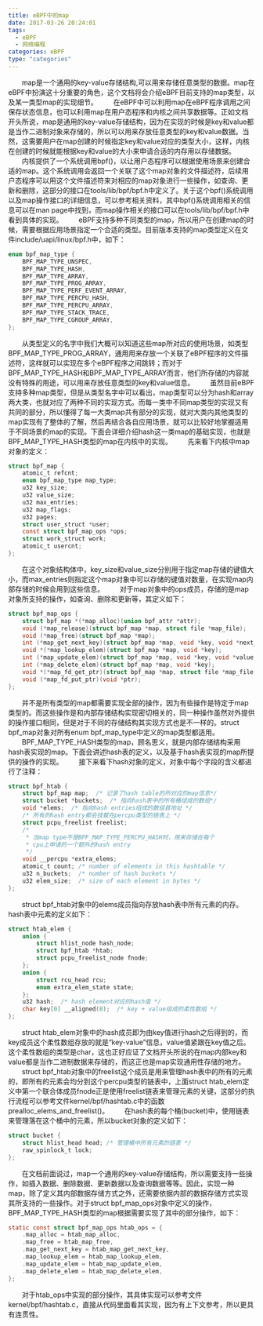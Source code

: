 ```yaml
---
title: eBPF中的map
date: 2017-03-26 20:24:01
tags: 
  - eBPF
  - 网络编程
categories: eBPF
type: "categories"
---
```


　　map是一个通用的key-value存储结构,可以用来存储任意类型的数据。map在eBPF中扮演这十分重要的角色，这个文档将会介绍eBPF目前支持的map类型，以及某一类型map的实现细节。
　　在eBPF中可以利用map在eBPF程序调用之间保存状态信息，也可以利用map在用户态程序和内核之间共享数据等。<!-- more -->正如文档开头所说，map是通用的key-value存储结构，因为在实现的时候是key和value都是当作二进制对象来存储的，所以可以用来存放任意类型的key和value数据。当然，这需要用户在map创建的时候指定key和value对应的类型大小，这样，内核在创建的时候就能根据key和value的大小来申请合适的内存用以存储数据。
　　内核提供了一个系统调用bpf()，以让用户态程序可以根据使用场景来创建合适的map。这个系统调用会返回一个关联了这个map对象的文件描述符，后续用户态程序可以用这个文件描述符来对相应的map对象进行一些操作，如查询、更新和删除，这部分的接口在tools/lib/bpf/bpf.h中定义了。关于这个bpf()系统调用以及map操作接口的详细信息，可以参考相关资料，其中bpf()系统调用相关的信息可以在man page中找到，而map操作相关的接口可以在tools/lib/bpf/bpf.h中看到具体的实现。
　　eBPF支持多种不同类型的map，所以用户在创建map的时候，需要根据应用场景指定一个合适的类型。目前版本支持的map类型定义在文件include/uapi/linux/bpf.h中，如下：
```c
enum bpf_map_type {
    BPF_MAP_TYPE_UNSPEC,
    BPF_MAP_TYPE_HASH,
    BPF_MAP_TYPE_ARRAY,
    BPF_MAP_TYPE_PROG_ARRAY,
    BPF_MAP_TYPE_PERF_EVENT_ARRAY,
    BPF_MAP_TYPE_PERCPU_HASH,
    BPF_MAP_TYPE_PERCPU_ARRAY,
    BPF_MAP_TYPE_STACK_TRACE,
    BPF_MAP_TYPE_CGROUP_ARRAY,
};
```
　　从类型定义的名字中我们大概可以知道这些map所对应的使用场景，如类型BPF_MAP_TYPE_PROG_ARRAY，通用用来存放一个关联了eBPF程序的文件描述符，这样就可以实现在多个eBPF程序之间跳转；而对于BPF_MAP_TYPE_HASH和BPF_MAP_TYPE_ARRAY而言，他们所存储的内容就没有特殊的用途，可以用来存放任意类型的key和value信息。
　　虽然目前eBPF支持多种map类型，但是从类型名字中可以看出，map类型可以分为hash和array两大类，也就对应了两种不同的实现方式。而每一类中不同map类型的实现又有共同的部分，所以懂得了每一大类map共有部分的实现，就对大类内其他类型的map实现有了整体的了解，然后再结合各自应用场景，就可以比较好地掌握适用于不同场景的map的实现。下面会详细介绍hash这一类map的基础实现，也就是BPF_MAP_TYPE_HASH类型的map在内核中的实现。
　　先来看下内核中map对象的定义：
```c
struct bpf_map {
    atomic_t refcnt;
    enum bpf_map_type map_type;
    u32 key_size;
    u32 value_size;
    u32 max_entries;
    u32 map_flags;
    u32 pages;
    struct user_struct *user;
    const struct bpf_map_ops *ops;
    struct work_struct work;
    atomic_t usercnt;
};
```
　　在这个对象结构体中，key_size和value_size分别用于指定map存储的键值大小，而max_entries则指定这个map对象中可以存储的键值对数量，在实现map内部存储的时候会用到这些信息。
　　对于map对象中的ops成员，存储的是map对象所支持的操作，如查询、删除和更新等，其定义如下：
```c
struct bpf_map_ops {
    struct bpf_map *(*map_alloc)(union bpf_attr *attr);
    void (*map_release)(struct bpf_map *map, struct file *map_file);
    void (*map_free)(struct bpf_map *map);
    int (*map_get_next_key)(struct bpf_map *map, void *key, void *next_key);
    void *(*map_lookup_elem)(struct bpf_map *map, void *key);
    int (*map_update_elem)(struct bpf_map *map, void *key, void *value, u64 flags);
    int (*map_delete_elem)(struct bpf_map *map, void *key);
    void *(*map_fd_get_ptr)(struct bpf_map *map, struct file *map_file, int fd);
    void (*map_fd_put_ptr)(void *ptr);
};
```
　　并不是所有类型的map都需要实现全部的操作，因为有些操作是特定于map类型的。而这些操作是和内部存储结构实现密切相关的，同一种操作虽然对外提供的操作接口相同，但是对于不同的存储结构其实现方式也是不一样的。struct bpf_map对象对所有enum bpf_map_type中定义的map类型都适用。
　　BPF_MAP_TYPE_HASH类型的map，顾名思义，就是内部存储结构采用hash表实现的map。下面会讲述hash表的定义，以及基于hash表实现的map所提供的操作的实现。
　　接下来看下hash对象的定义，对象中每个字段的含义都进行了注释：
```c
struct bpf_htab {
    struct bpf_map map;  /* 记录了hash table的所对应的map信息*/
    struct bucket *buckets;  /* 指向hash表中的所有桶组成的数组*/
    void *elems;  /* 指向hash entries组成的数组首地址 */
    /* 所有的hash entry都会挂载在percpu类型的链表上 */
    struct pcpu_freelist freelist; 
    /*
     * 当map type不是BPF_MAP_TYPE_PERCPU_HASH时，用来存储在每个
     * cpu上申请的一个额外的hash entry
     */
    void __percpu *extra_elems;
    atomic_t count;	/* number of elements in this hashtable */
    u32 n_buckets;	/* number of hash buckets */
    u32 elem_size;	/* size of each element in bytes */
};
```
　　struct bpf_htab对象中的elems成员指向存放hash表中所有元素的内存。hash表中元素的定义如下：
```c
struct htab_elem {
    union {
        struct hlist_node hash_node;
        struct bpf_htab *htab;
        struct pcpu_freelist_node fnode;
    };
    union {
        struct rcu_head rcu;
        enum extra_elem_state state;
    };
    u32 hash;  /* hash element对应的hash值 */
    char key[0] __aligned(8);  /* key + value组成的柔性数组 */
};
```
　　struct htab_elem对象中的hash成员即为由key值进行hash之后得到的，而key成员这个柔性数组存放的就是“key-value”信息，value值紧跟在key值之后。这个柔性数组的类型是char，这也正好应证了文档开头所说的在map内部key和value都是当作二进制数据来存储的，而这正也是map实现通用性存储的地方。
　　struct bpf_htab对象中的freelist这个成员是用来管理hash表中的所有的元素的，即所有的元素会均分到这个percpu类型的链表中，上面struct htab_elem定义中第一个联合体成员fnode正是使用freelist链表来管理元素的关键，这部分的执行流程可以参考文件kernel/bpf/hashtab.c中的函数prealloc_elems_and_freelist()。
　　在hash表的每个桶(bucket)中，使用链表来管理落在这个桶中的元素，所以bucket对象的定义如下：
```c
struct bucket {
    struct hlist_head head; /* 管理桶中所有元素的链表 */
    raw_spinlock_t lock;
};
```
　　在文档前面说过，map一个通用的key-value存储结构，所以需要支持一些操作，如插入数据、删除数据、更新数据以及查询数据等等。因此，实现一种map，除了定义其内部数据存储方式之外，还需要依据内部的数据存储方式实现其所支持的一些操作。对于struct bpf_map_ops对象中定义的操作，BPF_MAP_TYPE_HASH类型的map根据需要实现了其中的部分操作，如下：
```c
static const struct bpf_map_ops htab_ops = {
    .map_alloc = htab_map_alloc,
    .map_free = htab_map_free,
    .map_get_next_key = htab_map_get_next_key,
    .map_lookup_elem = htab_map_lookup_elem,
    .map_update_elem = htab_map_update_elem,
    .map_delete_elem = htab_map_delete_elem,
};
```
　　对于htab_ops中实现的部分操作，其具体实现可以参考文件kernel/bpf/hashtab.c，直接从代码里面看其实现，因为有上下文参考，所以更具有连贯性。

